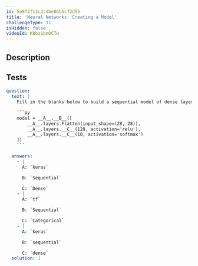 ```yaml
---
id: 5e8f2f13c4cdbe86b5c72d95
title: 'Neural Networks: Creating a Model'
challengeType: 11
isHidden: false
videoId: K8bz1bmOCTw
---
```


## Description
<section id='description'>
</section>

## Tests
<section id='tests'>

```yml
question:
  text: |
    Fill in the blanks below to build a sequential model of dense layers:

    ```py
    model = __A__.__B__([
        __A__.layers.Flatten(input_shape=(28, 28)),
        __A__.layers.__C__(128, activation='relu'),
        __A__.layers.__C__(10, activation='softmax')
    ])
    ```

  answers:
    - |
      A: `keras`

      B: `Sequential`

      C: `Dense`
    - |
      A: `tf`

      B: `Sequential`

      C: `Categorical`
    - |
      A: `keras`

      B: `sequential`

      C: `dense`
  solution: 1
```

</section>

